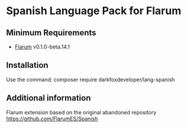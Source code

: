 # Spanish Language Pack for Flarum

## Minimum Requirements

- [Flarum](http://flarum.org/) v0.1.0-beta.14.1

## Installation
Use the command: composer require darkfoxdeveloper/lang-spanish

## Additional information
Flarum extension based on the original abandoned repository https://github.com/FlarumES/Spanish
